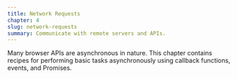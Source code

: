 ```yaml
---
title: Network Requests
chapter: 4
slug: network-requests
summary: Communicate with remote servers and APIs.
---
```


Many browser APIs are asynchronous in nature. This chapter contains recipes for performing basic tasks asynchronously using callback functions, events, and Promises.